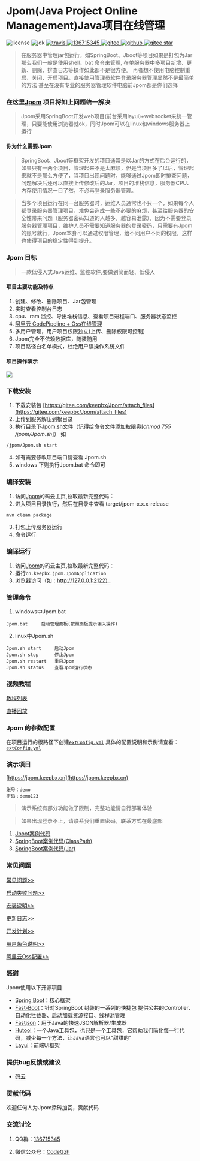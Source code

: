# Jpom(Java Project Online Management)Java项目在线管理

<img src='https://img.shields.io/github/license/jiangzeyin/jpom.svg?style=flat' alt='license'></img>
<img src='https://img.shields.io/badge/JDK-1.8+-green.svg' alt='jdk'></img>
<a target="_blank" href="https://travis-ci.org/jiangzeyin/Jpom">
    <img src='https://travis-ci.org/jiangzeyin/Jpom.svg?branch=master' alt='travis'></img>
</a>
<a target="_blank" href="https://shang.qq.com/wpa/qunwpa?idkey=7be1882a2e2f07cd4af28bbb1f13362af270ba4615f2a6c7aaf9605fc0563d1b">
    <img src='https://img.shields.io/badge/QQ%E7%BE%A4-136715345-yellowgreen.svg' alt='136715345'></img>
</a>
<a target="_blank" href="https://gitee.com/keepbx/Jpom">
    <img src='https://img.shields.io/badge/Gitee-%E7%A0%81%E4%BA%91-yellow.svg' alt='gitee'></img>
</a>
<a target="_blank" href="https://github.com/jiangzeyin/Jpom">
    <img src='https://img.shields.io/badge/Github-Github-red.svg' alt='github'></img>
</a>
<a target="_blank" href="https://gitee.com/keepbx/Jpom">
    <img src='https://gitee.com/keepbx/Jpom/badge/star.svg?theme=dark' alt='gitee star'></img>
</a>

> 在服务器中管理jar包运行，如SpringBoot、Jboot等项目如果是打包为Jar那么我们一般是使用shell、bat 命令来管理, 
> 在单服务器中多项目新增、更新、删除、排查日志等操作如此都不是很方便。
> 再者想不使用电脑控制重启、关闭、开启项目。直接使用管理员软件登录服务器管理显然不是最简单的方法
> 甚至在没有专业的服务器管理软件电脑前Jpom都是你们选择

###  在这里[Jpom](https://gitee.com/keepbx/Jpom) 项目将如上问题统一解决

> Jpom采用SpringBoot开发web项目(前台采用layui)+websocket来统一管理，只要能使用浏览器就ok，同时Jpom可以在linux和windows服务器上运行

#### 你为什么需要Jpom

> SpringBoot、Jboot等框架开发的项目通常是以Jar的方式在后台运行的，如果只有一两个项目，管理起来不是太麻烦，但是当项目多了以后，管理起来就不是那么方便了，当项目出现问题时，能够通过Jpom即时排查问题，问题解决后还可以直接上传修改后的Jar，项目的堆栈信息，服务器CPU、内存使用情况一目了然，不必再登录服务器管理。

> 当多个项目运行在同一台服务器时，运维人员通常也不只一个，如果每个人都登录服务器管理项目，难免会造成一些不必要的麻烦，甚至给服务器的安全性带来问题（服务器密码知道的人越多，越容易泄露），因为不需要登录服务器管理项目，维护人员不需要知道服务器的登录密码，只需要有Jpom的账号就行，Jpom本身可以通过权限管理，给不同用户不同的权限，这样也使得项目的稳定性得到提升。

### Jpom 目标

> 一款低侵入式Java运维、监控软件,要做到简而轻、低侵入

#### 项目主要功能及特点

1. 创建、修改、删除项目、Jar包管理
2. 实时查看控制台日志
3. cpu、ram 监控、导出堆栈信息、查看项目进程端口、服务器状态监控
4. [阿里云 CodePipeline + Oss在线管理](/doc/CodePipeline-Oss.md)
5. 多用户管理，用户项目权限独立(上传、删除权限可控制)
6. Jpom完全不依赖数据库，随装随用
7. 项目路径白名单模式，杜绝用户误操作系统文件

#### 项目操作演示

<img src="http://s.keepbx.cn/jpom-demo-gif.gif" ></img>

### 下载安装

1. 下载安装包 [https://gitee.com/keepbx/Jpom/attach_files](https://gitee.com/keepbx/Jpom/attach_files)
2. 上传到服务解压到根目录
3. 执行目录下[Jpom.sh](/script/Jpom.sh)文件（记得给命令文件添加权限奥[*chmod  755 /jpom/Jpom.sh*]）
    如
```
/jpom/Jpom.sh start
```
4. 如有需要修改项目端口请查看 Jpom.sh
5. windows 下则执行Jpom.bat 命令即可

### 编译安装

1. 访问[Jpom](https://gitee.com/keepbx/Jpom)的码云主页,拉取最新完整代码：
2. 进入项目目录执行，然后在目录中查看 target/jpom-x.x.x-release
```
mvn clean package
```
3. 打包上传服务器运行
4. 命令运行

### 编译运行

1. 访问[Jpom](https://gitee.com/keepbx/Jpom)的码云主页,拉取最新完整代码：
2. 运行`cn.keepbx.jpom.JpomApplication`
3. 浏览器访问（如：http://127.0.0.1:2122）

### 管理命令
1. windows中Jpom.bat
```
Jpom.bat     启动管理面板(按照面板提示输入操作)
```
2. linux中Jpom.sh
```
Jpom.sh start     启动Jpom 
Jpom.sh stop      停止Jpom
Jpom.sh restart   重启Jpom
Jpom.sh status    查看Jpom运行状态
```

### 视频教程

[教程列表](https://mp.weixin.qq.com/mp/homepage?__biz=Mzg2OTEzMDIwNg==&hid=5&sn=3712b3edbe0af22c88ac3178a840a799)

[直播回放](https://yq.aliyun.com/live/970)

### Jpom 的参数配置

   在项目运行的根路径下创建[`extConfig.yml`](/src/main/resources/bin/extConfig.yml) 具体的配置说明和示例请查看：[`extConfig.yml`](/src/main/resources/bin/extConfig.yml) 

### 演示项目

   [https://jpom.keepbx.cn](https://jpom.keepbx.cn)
```   
账号：demo
密码：demo123
```    
   > 演示系统有部分功能做了限制，完整功能请自行部署体验
   
   > 如果出现登录不上，请联系我们重置密码，联系方式在最底部
    
   1. [Jboot案例代码](https://gitee.com/keepbx/Jpom-demo-case/tree/master/jboot-test)
   2. [SpringBoot案例代码(ClassPath)](https://gitee.com/keepbx/Jpom-demo-case/tree/master/springboot-test)
   3. [SpringBoot案例代码(Jar)](https://gitee.com/keepbx/Jpom-demo-case/tree/master/springboot-test-jar)

### 常见问题

[常见问题>>](/FQA.md) 
 
[启动失败问题>>](https://gitee.com/keepbx/Jpom/wikis/pages?sort_id=1395625&doc_id=264493)

[安装说明>>](https://gitee.com/keepbx/Jpom/wikis/pages?sort_id=1395348&doc_id=264493)

[更新日志>>](/CHANGELOG.md)

[开发计划>>](/PLANS.md)

[用户角色说明>>](/doc/userRole.md#用户权限说明)

[阿里云Oss配置>>](/doc/CodePipeline-Oss.md)


### 感谢
 Jpom使用以下开源项目
  - [Spring Boot](https://github.com/spring-projects/spring-boot)：核心框架
  - [Fast-Boot](https://gitee.com/keepbx/common-parent)：针对SpringBoot 封装的一系列的快捷包 提供公共的Controller、自动化拦截器、启动加载资源接口、线程池管理
  - [Fastjson](https://github.com/alibaba/fastjson)：用于Java的快速JSON解析器/生成器
  - [Hutool](https://gitee.com/loolly/hutool)：一个Java工具包，也只是一个工具包，它帮助我们简化每一行代码，减少每一个方法，让Java语言也可以“甜甜的”
  - [Layui](https://gitee.com/sentsin/layui)：前端UI框架
  

### 提供bug反馈或建议

- [码云](https://gitee.com/keepbx/Jpom/issues)

### 贡献代码
  欢迎任何人为Jpom添砖加瓦，贡献代码
  
### 交流讨论

  1. QQ群：[136715345](https://shang.qq.com/wpa/qunwpa?idkey=93ff8d8a37a436b752fe38d32075bb1b32a8e0b3d3ff19d0b541ca840433f561)
  
  2. 微信公众号：[CodeGzh](/doc/CodeGzh-QrCode.jpg)
  